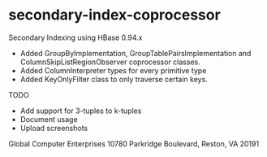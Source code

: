 secondary-index-coprocessor
===========================

Secondary Indexing using HBase 0.94.x

- Added GroupByImplementation, GroupTablePairsImplementation and 
ColumnSkipListRegionObserver coprocessor classes.
- Added ColumnInterpreter types for every primitive type
- Added KeyOnlyFilter class to only traverse certain keys.

TODO
- Add support for 3-tuples to k-tuples
- Document usage
- Upload screenshots


Global Computer Enterprises
10780 Parkridge Boulevard, Reston, VA 20191
